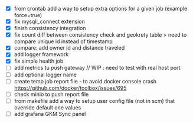 - [x] from crontab add a way to setup extra options for a given job (example force=true)
- [x] fix mysqli_connect extension
- [x] finish consistency integration
- [x] fix count diff between consistency check and geokrety table > need to compare unique id instead of timestamp
- [x] compare: add owner id and distance traveled 
- [x] add logger framework 
- [x] fix simple health job
- [ ] add metrics tu push gateway // WIP : need to test with real host port
- [ ] add optional logger name
- [ ] create temp job report file - to avoid docker console crash https://github.com/docker/toolbox/issues/695
- [ ] check minio to push report file
- [ ] from makefile add a way to setup user config file (not in scm) that override default one values
- [ ] add grafana GKM Sync panel